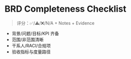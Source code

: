 # BRD Completeness Checklist

> 评分：✅/⚠️/❌/N/A + Notes + Evidence

- 背景/问题/目标/KPI 齐备
- 范围/非范围清晰
- 干系人/RACI/合规项
- 验收指标与度量路径
